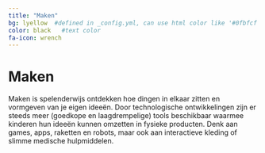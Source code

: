 ```yaml
---
title: "Maken"
bg: lyellow  #defined in _config.yml, can use html color like '#0fbfcf'
color: black   #text color
fa-icon: wrench
---
```


# Maken
Maken is spelenderwijs ontdekken hoe dingen in elkaar zitten en vormgeven van je eigen ideeën. Door technologische ontwikkelingen zijn er steeds meer (goedkope en laagdrempelige) tools beschikbaar waarmee kinderen hun ideeën kunnen omzetten in fysieke producten. Denk aan games, apps, raketten en robots, maar ook aan interactieve kleding of slimme medische hulpmiddelen. 